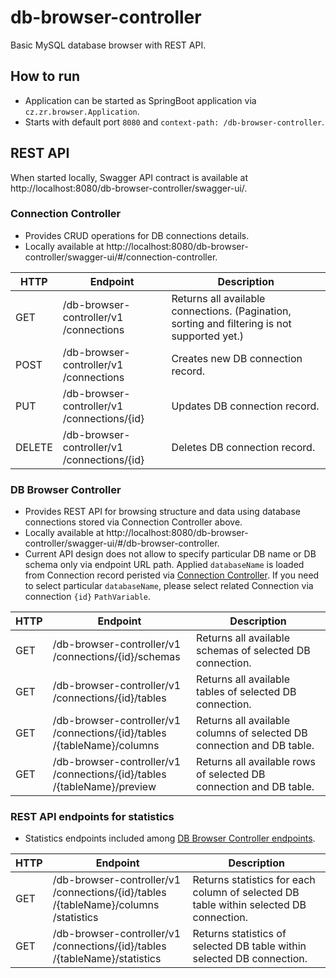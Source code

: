# db-browser-controller

Basic MySQL database browser with REST API.

## How to run 

* Application can be started as SpringBoot application via `cz.zr.browser.Application`.
* Starts with default port `8080` and `context-path: /db-browser-controller`.

## REST API

When started locally, Swagger API contract is available at http://localhost:8080/db-browser-controller/swagger-ui/.

### Connection Controller 
* Provides CRUD operations for DB connections details.
* Locally available at http://localhost:8080/db-browser-controller/swagger-ui/#/connection-controller.

HTTP| Endpoint | Description
--|--|--
GET | ​/db-browser-controller​/v1​/connections | Returns all available connections. (Pagination, sorting and filtering is not supported yet.)
POST | ​/db-browser-controller​/v1​/connections | Creates new DB connection record.
PUT | ​/db-browser-controller​/v1​/connections​/{id} | Updates DB connection record.
DELETE | ​/db-browser-controller​/v1​/connections​/{id} | Deletes DB connection record.

### DB Browser Controller
* Provides REST API for browsing structure and data using database connections stored via Connection Controller above.
* Locally available at http://localhost:8080/db-browser-controller/swagger-ui/#/db-browser-controller.
* Current API design does not allow to specify particular DB name or DB schema only via endpoint URL path. Applied `databaseName` is loaded from Connection record peristed via [Connection Controller](https://github.com/zruzicka/db-browser-controller#connection-controller). If you need to select particular `databaseName`, please select related Connection via connection `{id}` `PathVariable`.

HTTP| Endpoint | Description
--|--|--
GET | ​/db-browser-controller​/v1​/connections​/{id}​/schemas | Returns all available schemas of selected DB connection.
GET | ​/db-browser-controller​/v1​/connections​/{id}​/tables | Returns all available tables of selected DB connection.
GET | ​/db-browser-controller​/v1​/connections​/{id}​/tables​/{tableName}​/columns | Returns all available columns of selected DB connection and DB table.
GET | ​/db-browser-controller​/v1​/connections​/{id}​/tables​/{tableName}​/preview | Returns all available rows of selected DB connection and DB table.

### REST API endpoints for statistics
* Statistics endpoints included among [DB Browser Controller endpoints](http://localhost:8080/db-browser-controller/swagger-ui/#/db-browser-controller).

HTTP| Endpoint | Description
--|--|--
GET | ​/db-browser-controller​/v1​/connections​/{id}​/tables​/{tableName}​/columns​/statistics | Returns statistics for each column of selected DB table within selected DB connection.
GET | ​/db-browser-controller​/v1​/connections​/{id}​/tables​/{tableName}​/statistics | Returns statistics of selected DB table within selected DB connection.
